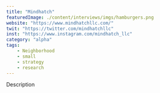 ```yaml
---
title: "Mindhatch"
featuredImage: ./content/interviews/imgs/hamburgers.png
website: "https://www.mindhatchllc.com/"
twit: "https://twitter.com/mindhatchllc"
inst: "https://www.instagram.com/mindhatch_llc"
category: "alpha"
tags:
    - Neighborhood
    - small
    - strategy
    - research
---
```


Description
